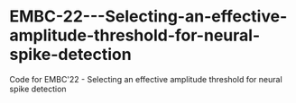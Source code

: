 # EMBC-22---Selecting-an-effective-amplitude-threshold-for-neural-spike-detection
Code for EMBC'22 - Selecting an effective amplitude threshold for neural spike detection
